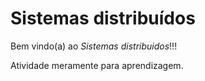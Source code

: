 # Sistemas distribuídos 
Bem vindo(a) ao *Sistemas distribuidos*!!!

Atividade meramente para aprendizagem.